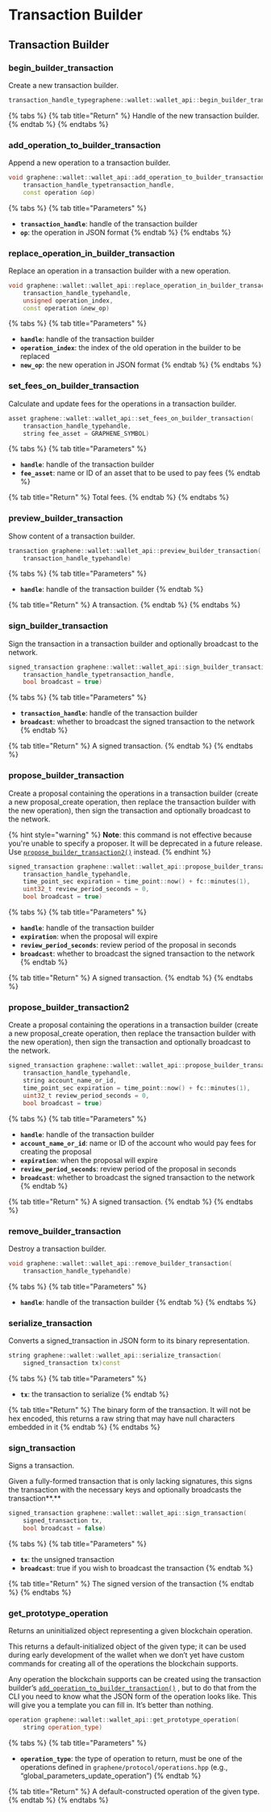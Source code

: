 # Transaction Builder

## Transaction Builder

### begin\_builder\_transaction

Create a new transaction builder.

```cpp
transaction_handle_typegraphene::wallet::wallet_api::begin_builder_transaction()
```

{% tabs %}
{% tab title="Return" %}
Handle of the new transaction builder.
{% endtab %}
{% endtabs %}

### add\_operation\_to\_builder\_transaction

Append a new operation to a transaction builder.

```cpp
void graphene::wallet::wallet_api::add_operation_to_builder_transaction(
    transaction_handle_typetransaction_handle, 
    const operation &op)
```

{% tabs %}
{% tab title="Parameters" %}
* **`transaction_handle`**: handle of the transaction builder
* **`op`**: the operation in JSON format
{% endtab %}
{% endtabs %}

### replace\_operation\_in\_builder\_transaction

Replace an operation in a transaction builder with a new operation.

```cpp
void graphene::wallet::wallet_api::replace_operation_in_builder_transaction(
    transaction_handle_typehandle, 
    unsigned operation_index, 
    const operation &new_op)
```

{% tabs %}
{% tab title="Parameters" %}
* **`handle`**: handle of the transaction builder
* **`operation_index`**: the index of the old operation in the builder to be replaced
* **`new_op`**: the new operation in JSON format
{% endtab %}
{% endtabs %}

### set\_fees\_on\_builder\_transaction

Calculate and update fees for the operations in a transaction builder.

```cpp
asset graphene::wallet::wallet_api::set_fees_on_builder_transaction(
    transaction_handle_typehandle, 
    string fee_asset = GRAPHENE_SYMBOL)
```

{% tabs %}
{% tab title="Parameters" %}
* **`handle`**: handle of the transaction builder
* **`fee_asset`**: name or ID of an asset that to be used to pay fees
{% endtab %}

{% tab title="Return" %}
Total fees.
{% endtab %}
{% endtabs %}

### preview\_builder\_transaction

Show content of a transaction builder.

```cpp
transaction graphene::wallet::wallet_api::preview_builder_transaction(
    transaction_handle_typehandle)
```

{% tabs %}
{% tab title="Parameters" %}
* **`handle`**: handle of the transaction builder
{% endtab %}

{% tab title="Return" %}
A transaction.
{% endtab %}
{% endtabs %}

### **sign\_builder\_transaction**

Sign the transaction in a transaction builder and optionally broadcast to the network.

```cpp
signed_transaction graphene::wallet::wallet_api::sign_builder_transaction(
    transaction_handle_typetransaction_handle, 
    bool broadcast = true)
```

{% tabs %}
{% tab title="Parameters" %}
* **`transaction_handle`**: handle of the transaction builder
* **`broadcast`**: whether to broadcast the signed transaction to the network
{% endtab %}

{% tab title="Return" %}
A signed transaction.
{% endtab %}
{% endtabs %}

### propose\_builder\_transaction

Create a proposal containing the operations in a transaction builder \(create a new proposal\_create operation, then replace the transaction builder with the new operation\), then sign the transaction and optionally broadcast to the network.

{% hint style="warning" %}
**Note**: this command is not effective because you're unable to specify a proposer. It will be deprecated in a future release. Use [`propose_builder_transaction2()`](transaction-builder.md#propose_builder_transaction2) instead.
{% endhint %}

```cpp
signed_transaction graphene::wallet::wallet_api::propose_builder_transaction(
    transaction_handle_typehandle, 
    time_point_sec expiration = time_point::now() + fc::minutes(1), 
    uint32_t review_period_seconds = 0, 
    bool broadcast = true)
```

{% tabs %}
{% tab title="Parameters" %}
* **`handle`**: handle of the transaction builder
* **`expiration`**: when the proposal will expire
* **`review_period_seconds`**: review period of the proposal in seconds
* **`broadcast`**: whether to broadcast the signed transaction to the network
{% endtab %}

{% tab title="Return" %}
A signed transaction.
{% endtab %}
{% endtabs %}

### propose\_builder\_transaction2

Create a proposal containing the operations in a transaction builder \(create a new proposal\_create operation, then replace the transaction builder with the new operation\), then sign the transaction and optionally broadcast to the network.

```cpp
signed_transaction graphene::wallet::wallet_api::propose_builder_transaction2(
    transaction_handle_typehandle, 
    string account_name_or_id, 
    time_point_sec expiration = time_point::now() + fc::minutes(1), 
    uint32_t review_period_seconds = 0, 
    bool broadcast = true)
```

{% tabs %}
{% tab title="Parameters" %}
* **`handle`**: handle of the transaction builder
* **`account_name_or_id`**: name or ID of the account who would pay fees for creating the proposal
* **`expiration`**: when the proposal will expire
* **`review_period_seconds`**: review period of the proposal in seconds
* **`broadcast`**: whether to broadcast the signed transaction to the network
{% endtab %}

{% tab title="Return" %}
A signed transaction.
{% endtab %}
{% endtabs %}

### remove\_builder\_transaction

Destroy a transaction builder.

```cpp
void graphene::wallet::wallet_api::remove_builder_transaction(
    transaction_handle_typehandle)
```

{% tabs %}
{% tab title="Parameters" %}
* **`handle`**: handle of the transaction builder
{% endtab %}
{% endtabs %}

### serialize\_transaction

Converts a signed\_transaction in JSON form to its binary representation.

```cpp
string graphene::wallet::wallet_api::serialize_transaction(
    signed_transaction tx)const
```

{% tabs %}
{% tab title="Parameters" %}
* **`tx`**: the transaction to serialize
{% endtab %}

{% tab title="Return" %}
The binary form of the transaction. It will not be hex encoded, this returns a raw string that may have null characters embedded in it
{% endtab %}
{% endtabs %}

### **sign\_transaction**

Signs a transaction.

Given a fully-formed transaction that is only lacking signatures, this signs the transaction with the necessary keys and optionally broadcasts the transaction**.**

```cpp
signed_transaction graphene::wallet::wallet_api::sign_transaction(
    signed_transaction tx, 
    bool broadcast = false)
```

{% tabs %}
{% tab title="Parameters" %}
* **`tx`**: the unsigned transaction
* **`broadcast`**: true if you wish to broadcast the transaction
{% endtab %}

{% tab title="Return" %}
The signed version of the transaction
{% endtab %}
{% endtabs %}

### get\_prototype\_operation

Returns an uninitialized object representing a given blockchain operation.

This returns a default-initialized object of the given type; it can be used during early development of the wallet when we don’t yet have custom commands for creating all of the operations the blockchain supports.

Any operation the blockchain supports can be created using the transaction builder’s [`add_operation_to_builder_transaction()`](transaction-builder.md#add_operation_to_builder_transaction) , but to do that from the CLI you need to know what the JSON form of the operation looks like. This will give you a template you can fill in. It’s better than nothing.

```cpp
operation graphene::wallet::wallet_api::get_prototype_operation(
    string operation_type)
```

{% tabs %}
{% tab title="Parameters" %}
* **`operation_type`**: the type of operation to return, must be one of the operations defined in `graphene/protocol/operations.hpp` \(e.g., “global\_parameters\_update\_operation”\)
{% endtab %}

{% tab title="Return" %}
A default-constructed operation of the given type.
{% endtab %}
{% endtabs %}

